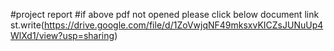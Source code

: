 #project report
#if above pdf not opened please click below document link
st.write(https://drive.google.com/file/d/1ZoVwjqNF49mksxvKICZsJUNuUp4WlXd1/view?usp=sharing)
